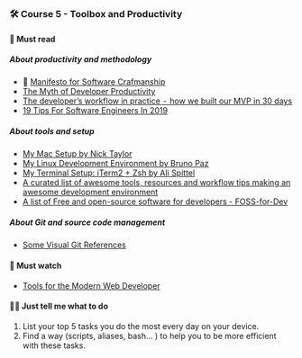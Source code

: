 ### 🛠️ Course 5 - Toolbox and Productivity

#### 📖 Must read

##### About productivity and methodology

* 🚀 [Manifesto for Software Crafmanship](http://manifesto.softwarecraftsmanship.org/)
* [The Myth of Developer Productivity](http://www.dev9.com/article/2015/1/the-myth-of-developer-productivity)
* [The developer’s workflow in practice  -  how we built our MVP in 30 days](https://medium.freecodecamp.org/the-developers-workflow-in-practice-how-we-built-our-mvp-in-30-days-c60d804695a8)
* [19 Tips For Software Engineers In 2019](https://dev.to/emmawedekind/19-tips-for-software-engineers-in-2019-4okm)

##### About tools and setup

* [My Mac Setup by Nick Taylor](https://dev.to/nickytonline/my-mac-setup-2m05)
* [My Linux Development Environment by Bruno Paz](https://dev.to/brpaz/my-linux-development-environment-of-2018-ch7)
* [My Terminal Setup: iTerm2 + Zsh by Ali Spittel](https://dev.to/aspittel/my-terminal-setup-iterm2--zsh--30lm)
* [A curated list of awesome tools, resources and workflow tips making an awesome development environment](https://github.com/jondot/awesome-devenv)
* [A list of Free and open-source software for developers - FOSS-for-Dev](https://github.com/tvvocold/FOSS-for-Dev)

##### About Git and source code management

* [Some Visual Git References](https://github.com/92bondstreet/web-application-architectures/blob/master/CM2/git-me-imfamous.md)

#### 🍿 Must watch

* [Tools for the Modern Web Developer](https://www.youtube.com/watch?v=Cej5JMotDX0)

#### 👩‍💻 Just tell me what to do

1. List your top 5 tasks you do the most every day on your device.
1. Find a way (scripts, aliases, bash... ) to help you to be more efficient with these tasks.
